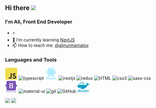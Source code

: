 ## Hi there <img src="https://media.giphy.com/media/hvRJCLFzcasrR4ia7z/giphy.gif" width="5%">
### I'm Ali, Front End Developer

* :zap: 
* :ocean: I’m currently learning [NextJS](https://nextjs.org/)
* 📫 How to reach me: [@alinurmamatov](https://www.linkedin.com/in/alisherjon-nurmamatov/)


### Languages and Tools
<p align="left">
     <img src="https://raw.githubusercontent.com/devicons/devicon/master/icons/javascript/javascript-original.svg" alt="javascript" width="40" height="40"/> 
    <img src="https://cdn.worldvectorlogo.com/logos/typescript.svg" alt="typescript" width="40"/>
    <img src="https://raw.githubusercontent.com/devicons/devicon/master/icons/react/react-original-wordmark.svg" alt="react" width="40"/>
     <img src="https://www.drupal.org/files/project-images/nextjs-icon-dark-background.png" alt="nextjs"/>
     <img src="https://d33wubrfki0l68.cloudfront.net/0834d0215db51e91525a25acf97433051f280f2f/c30f5/img/redux.svg" alt="redux" width="40" />
    <img src="https://cdn.jsdelivr.net/gh/devicons/devicon/icons/html5/html5-original.svg" alt="HTML" width="40"/>
    <img src="https://cdn.jsdelivr.net/gh/devicons/devicon/icons/css3/css3-original.svg" alt="css3" width="40"/>
     <img src="https://sass-lang.com/assets/img/logos/logo-b6e1ef6e.svg" alt="sass-css" width="40"/>
    <img src="https://raw.githubusercontent.com/devicons/devicon/master/icons/bootstrap/bootstrap-plain-wordmark.svg" alt="bootstrap" width="40"/> 
    <img src="https://images.wondershare.com/mockitt/ui-design/material-ui-introduction.jpg" alt="material-ui" width="40"/>
    <img src="https://www.vectorlogo.zone/logos/git-scm/git-scm-icon.svg" alt="git" width="40"/> 
    <img src="https://github.githubassets.com/images/modules/logos_page/GitHub-Mark.png" alt="GitHub" width="40"/> 
    <img src="https://github.com/devicons/devicon/blob/master/icons/docker/docker-plain-wordmark.svg" alt="Docker" width="40"/>
</p>


<img src="https://github-readme-stats.vercel.app/api?username=alinurmamatov&layout=compact&theme=ayu-mirage"/>


<img src="https://github-readme-streak-stats.herokuapp.com/?user=alinurmamatov"/>
